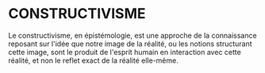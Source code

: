 # CONSTRUCTIVISME

Le constructivisme, en épistémologie, est une approche de la connaissance reposant sur l'idée que notre image de la réalité, ou les notions structurant cette image, sont le produit de l'esprit humain en interaction avec cette réalité, et non le reflet exact de la réalité elle-même. 
